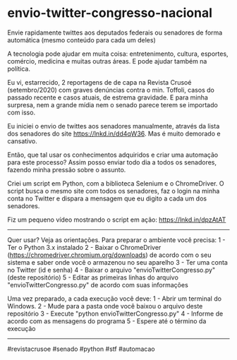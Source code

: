 # envio-twitter-congresso-nacional
Envie rapidamente twittes aos deputados federais ou senadores de forma automática (mesmo conteúdo para cada um deles)


A tecnologia pode ajudar em muita coisa: entretenimento, cultura, esportes, comércio, medicina e muitas outras áreas. E pode ajudar também na política.

Eu vi, estarrecido, 2 reportagens de de capa na Revista Crusoé (setembro/2020) com graves denúncias contra o min. Toffoli, casos do passado recente e casos atuais, de estrema gravidade. E para minha surpresa, nem a grande mídia nem o senado parece terem se importado com isso.

Eu iniciei o envio de twittes aos senadores manualmente, através da lista dos senadores do site https://lnkd.in/dd4qW36. Mas é muito demorado e cansativo.

Então, que tal usar os conhecimentos adquiridos e criar uma automação para este processo? Assim posso enviar todo dia a todos os senadores, fazendo minha pressão sobre o assunto.

Criei um script em Python, com a biblioteca Selenium e o ChromeDriver. O script busca o mesmo site com todos os senadores, faz o login na minha conta no Twitter e dispara a mensagem que eu digito a cada um dos senadores.

Fiz um pequeno vídeo mostrando o script em ação: https://lnkd.in/dpzAtAT

________________________________________________________________________________________

Quer usar? Veja as orientações. Para preparar o ambiente você precisa:
1 - Ter o Python 3.x instalado
2 - Baixar o ChromeDriver (https://chromedriver.chromium.org/downloads) de acordo com o seu sistema e saber onde você o armazenou no seu aparelho 
3 - Ter uma conta no Twitter (id e senha)
4 - Baixar o arquivo "envioTwitterCongresso.py" (deste repositório)
5 - Editar as primeiras linhas do arquivo "envioTwitterCongresso.py" de acordo com suas informações

Uma vez preparado, a cada execução você deve:
1 - Abrir um terminal do Windows.
2 - Mude para a pasta onde você baixou o arquivo deste repositório
3 - Execute "python envioTwitterCongresso.py"
4 - Informe de acordo com as mensagens do programa
5 - Espere até o término da execução

________________________________________________________________________________________

#revistacrusoe #senado #python #stf #automacao

